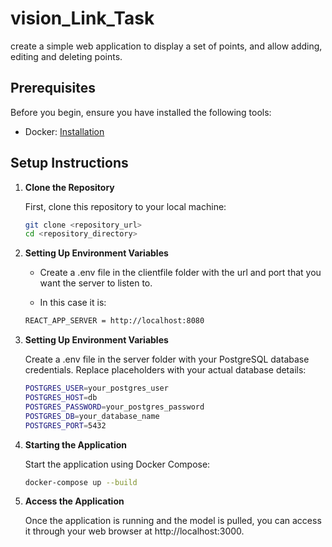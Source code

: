# vision_Link_Task

create a simple web application to display a set of points, and allow adding, editing and deleting points.

## Prerequisites

Before you begin, ensure you have installed the following tools:
- Docker: [Installation](https://www.docker.com/)


## Setup Instructions

1. **Clone the Repository**

   First, clone this repository to your local machine:

   ```sh
   git clone <repository_url>
   cd <repository_directory>

2. **Setting Up Environment Variables**

    - Create a .env file in the clientfile folder with the url and port that you want the server to listen to.

    - In this case it is:

    ```sh
    REACT_APP_SERVER = http://localhost:8080

3. **Setting Up Environment Variables**

    Create a .env file in the server folder with your PostgreSQL database credentials. Replace placeholders with your actual database details:

    ```sh
    POSTGRES_USER=your_postgres_user
    POSTGRES_HOST=db
    POSTGRES_PASSWORD=your_postgres_password
    POSTGRES_DB=your_database_name
    POSTGRES_PORT=5432

4. **Starting the Application**

    Start the application using Docker Compose:

    ```sh
    docker-compose up --build


5. **Access the Application**

   Once the application is running and the model is pulled, you can access it through your web browser at http://localhost:3000.